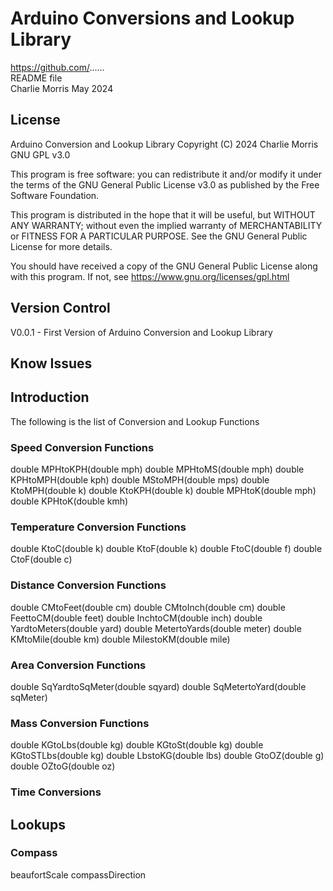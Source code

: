 # Arduino Conversions and Lookup Library
https://github.com/......  
README file  
Charlie Morris 
May 2024  

## License
Arduino Conversion and Lookup Library Copyright (C) 2024 Charlie Morris GNU GPL v3.0

This program is free software: you can redistribute it and/or modify it under the terms of the GNU General Public License v3.0 as published by the Free Software Foundation.

This program is distributed in the hope that it will be useful, but WITHOUT ANY WARRANTY; without even the implied warranty of MERCHANTABILITY or FITNESS FOR A PARTICULAR PURPOSE.  See the GNU General Public License for more details.

You should have received a copy of the GNU General Public License
along with this program. If not, see <https://www.gnu.org/licenses/gpl.html>

## Version Control
V0.0.1 - First Version of Arduino Conversion and Lookup Library

## Know Issues

## Introduction
The following is the list of Conversion and Lookup Functions

### Speed Conversion Functions
double MPHtoKPH(double mph)
double MPHtoMS(double mph)
double KPHtoMPH(double kph)
double MStoMPH(double mps)
double KtoMPH(double k)
double KtoKPH(double k)
double MPHtoK(double mph)
double KPHtoK(double kmh)

### Temperature Conversion Functions
double KtoC(double k)
double KtoF(double k)
double FtoC(double f)
double CtoF(double c)

### Distance Conversion Functions
double CMtoFeet(double cm)
double CMtoInch(double cm)
double FeettoCM(double feet)
double InchtoCM(double inch)
double YardtoMeters(double yard)
double MetertoYards(double meter)
double KMtoMile(double km)
double MilestoKM(double mile)

### Area Conversion Functions
double SqYardtoSqMeter(double sqyard)
double SqMetertoYard(double sqMeter)

### Mass Conversion Functions
double KGtoLbs(double kg)
double KGtoSt(double kg)
double KGtoSTLbs(double kg)
double LbstoKG(double lbs)
double GtoOZ(double g)
double OZtoG(double oz)

### Time Conversions

## Lookups
### Compass 
beaufortScale
compassDirection
